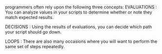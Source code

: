 programmers often rely upon the following three concepts:
EVALUATIONS :
You can analyze values in your scripts to determine whether or note they match expected results.

DECISIONS : Using the results of evaluations, you can decide which path your script should go down.

LOOPS : There are also many occasions where you will want to perform the same set of steps repeatedly. 
